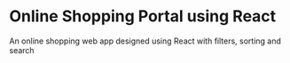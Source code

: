 # Online Shopping Portal using React
An online shopping web app designed using React with filters, sorting and search
